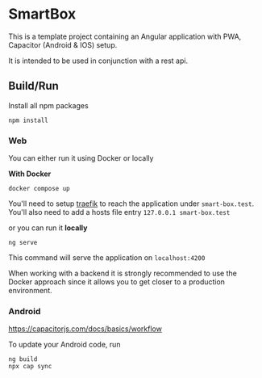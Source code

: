 # SmartBox

This is a template project containing an Angular application with PWA, Capacitor (Android & IOS) setup.

It is intended to be used in conjunction with a rest api.

## Build/Run

Install all npm packages

``` shell
npm install
```

### Web

You can either run it using Docker or locally

**With Docker**

``` shell
docker compose up
```

You'll need to setup [traefik](https://traefik.io/) to reach the application under `smart-box.test`.
You'll also need to add a hosts file entry `127.0.0.1 smart-box.test`

or you can run it **locally**

``` shell
ng serve
```

This command will serve the application on `localhost:4200`

When working with a backend it is strongly recommended to use the Docker approach since it allows you to get closer to a production environment.

### Android

https://capacitorjs.com/docs/basics/workflow

To update your Android code, run

``` shell
ng build
npx cap sync
```
